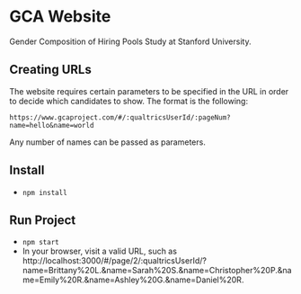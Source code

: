 # GCA Website

Gender Composition of Hiring Pools Study at Stanford University.

## Creating URLs

The website requires certain parameters to be specified in the URL in order to decide which candidates to show. The format is the following:

```
https://www.gcaproject.com/#/:qualtricsUserId/:pageNum?name=hello&name=world
```

Any number of names can be passed as parameters.

## Install

- `npm install`

## Run Project

- `npm start`
- In your browser, visit a valid URL, such as http://localhost:3000/#/page/2/:qualtricsUserId/?name=Brittany%20L.&name=Sarah%20S.&name=Christopher%20P.&name=Emily%20R.&name=Ashley%20G.&name=Daniel%20R.
